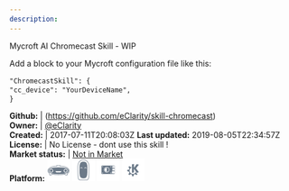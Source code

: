 ```yaml
---
description: 
---
```

Mycroft AI Chromecast Skill - WIP

Add a block to your Mycroft configuration file like this:

```
"ChromecastSkill": {
"cc_device": "YourDeviceName",
}
```

**Github:** | (https://github.com/eClarity/skill-chromecast)  
**Owner:** | [@eClarity](https://github.com/eClarity)  
**Created:** | 2017-07-11T20:08:03Z  **Last updated:** 2019-08-05T22:34:57Z  
**License:** | No License - dont use this skill !  
**Market status:** | [Not in Market](https://market.mycroft.ai/skill/)  
**Platform:**   ![](.gitbook/assets/mark-1-icon.png)  ![](.gitbook/assets/mark-2-icon.png)  ![](.gitbook/assets/picroft-icon.png)  ![](.gitbook/assets/kde.png)   
